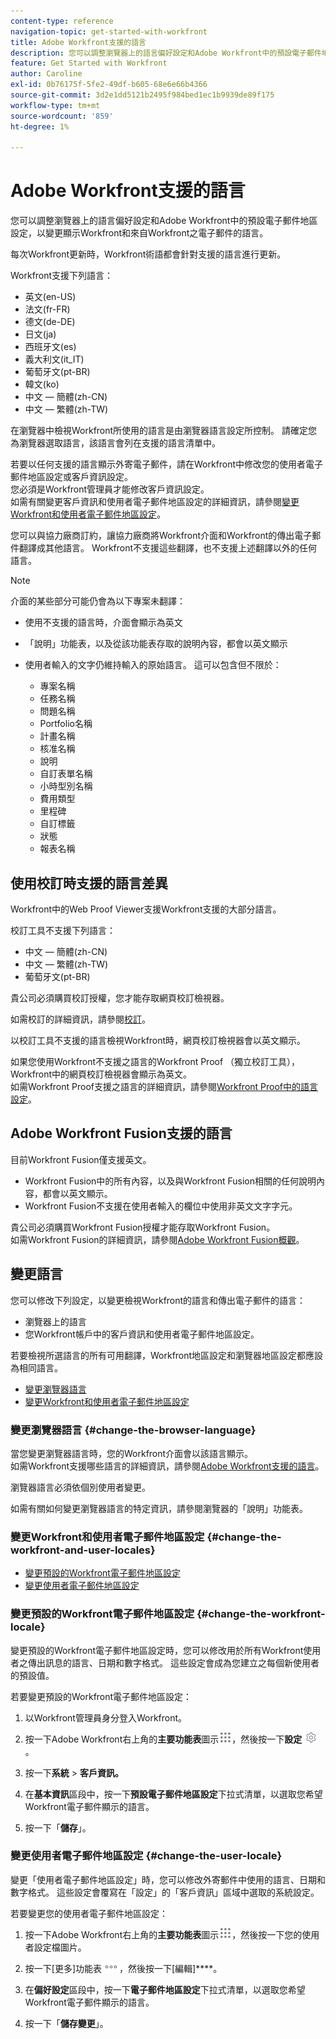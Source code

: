 ```yaml
---
content-type: reference
navigation-topic: get-started-with-workfront
title: Adobe Workfront支援的語言
description: 您可以調整瀏覽器上的語言偏好設定和Adobe Workfront中的預設電子郵件地區設定，以變更顯示Workfront和來自Workfront之電子郵件的語言。
feature: Get Started with Workfront
author: Caroline
exl-id: 0b76175f-5fe2-49df-b605-68e6e66b4366
source-git-commit: 3d2e1dd5121b2495f984bed1ec1b9939de89f175
workflow-type: tm+mt
source-wordcount: '859'
ht-degree: 1%

---
```


# Adobe Workfront支援的語言

您可以調整瀏覽器上的語言偏好設定和Adobe Workfront中的預設電子郵件地區設定，以變更顯示Workfront和來自Workfront之電子郵件的語言。

每次Workfront更新時，Workfront術語都會針對支援的語言進行更新。

Workfront支援下列語言：

* 英文(en-US)
* 法文(fr-FR)
* 德文(de-DE)
* 日文(ja)
* 西班牙文(es)
* 義大利文(it_IT)
* 葡萄牙文(pt-BR)
* 韓文(ko)
* 中文 — 簡體(zh-CN)
* 中文 — 繁體(zh-TW)

在瀏覽器中檢視Workfront所使用的語言是由瀏覽器語言設定所控制。 請確定您為瀏覽器選取語言，該語言會列在支援的語言清單中。

若要以任何支援的語言顯示外寄電子郵件，請在Workfront中修改您的使用者電子郵件地區設定或客戶資訊設定。\
您必須是Workfront管理員才能修改客戶資訊設定。\
如需有關變更客戶資訊和使用者電子郵件地區設定的詳細資訊，請參閱[變更Workfront和使用者電子郵件地區設定](#change-the-workfront-and-user-locales)。

您可以與協力廠商訂約，讓協力廠商將Workfront介面和Workfront的傳出電子郵件翻譯成其他語言。 Workfront不支援這些翻譯，也不支援上述翻譯以外的任何語言。

>[!NOTE]
>
>介面的某些部分可能仍會為以下專案未翻譯：
>
>* 使用不支援的語言時，介面會顯示為英文
>* 「說明」功能表，以及從該功能表存取的說明內容，都會以英文顯示
>* 使用者輸入的文字仍維持輸入的原始語言。 這可以包含但不限於：
>
>   * 專案名稱
>   * 任務名稱
>   * 問題名稱
>   * Portfolio名稱
>   * 計畫名稱
>   * 核准名稱
>   * 說明
>   * 自訂表單名稱
>   * 小時型別名稱
>   * 費用類型
>   * 里程碑
>   * 自訂標籤
>   * 狀態
>   * 報表名稱
>

## 使用校訂時支援的語言差異

Workfront中的Web Proof Viewer支援Workfront支援的大部分語言。

校訂工具不支援下列語言：

* 中文 — 簡體(zh-CN)
* 中文 — 繁體(zh-TW)
* 葡萄牙文(pt-BR)

貴公司必須購買校訂授權，您才能存取網頁校訂檢視器。

如需校訂的詳細資訊，請參閱[校訂](../review-and-approve-work/proofing/proofing.md)。

以校訂工具不支援的語言檢視Workfront時，網頁校訂檢視器會以英文顯示。

如果您使用Workfront不支援之語言的Workfront Proof （獨立校訂工具），Workfront中的網頁校訂檢視器會顯示為英文。\
如需Workfront Proof支援之語言的詳細資訊，請參閱[Workfront Proof中的語言設定](../workfront-proof/wp-getstarted/system-information/language-settings.md)。

## Adobe Workfront Fusion支援的語言

目前Workfront Fusion僅支援英文。

* Workfront Fusion中的所有內容，以及與Workfront Fusion相關的任何說明內容，都會以英文顯示。
* Workfront Fusion不支援在使用者輸入的欄位中使用非英文文字字元。

貴公司必須購買Workfront Fusion授權才能存取Workfront Fusion。\
如需Workfront Fusion的詳細資訊，請參閱[Adobe Workfront Fusion概觀](../workfront-fusion/get-started/workfront-fusion-overview.md)。

## 變更語言

您可以修改下列設定，以變更檢視Workfront的語言和傳出電子郵件的語言：

* 瀏覽器上的語言
* 您Workfront帳戶中的客戶資訊和使用者電子郵件地區設定。

若要檢視所選語言的所有可用翻譯，Workfront地區設定和瀏覽器地區設定都應設為相同語言。

* [變更瀏覽器語言](#change-the-browser-language)
* [變更Workfront和使用者電子郵件地區設定](#change-the-workfront-and-user-locales)

### 變更瀏覽器語言 {#change-the-browser-language}

當您變更瀏覽器語言時，您的Workfront介面會以該語言顯示。\
如需Workfront支援哪些語言的詳細資訊，請參閱[Adobe Workfront支援的語言](#supported-languages)。

瀏覽器語言必須依個別使用者變更。

如需有關如何變更瀏覽器語言的特定資訊，請參閱瀏覽器的「說明」功能表。

### 變更Workfront和使用者電子郵件地區設定 {#change-the-workfront-and-user-locales}

* [變更預設的Workfront電子郵件地區設定](#change-the-workfront-locale)
* [變更使用者電子郵件地區設定](#change-the-user-locale)

### 變更預設的Workfront電子郵件地區設定 {#change-the-workfront-locale}

變更預設的Workfront電子郵件地區設定時，您可以修改用於所有Workfront使用者之傳出訊息的語言、日期和數字格式。 這些設定會成為您建立之每個新使用者的預設值。

若要變更預設的Workfront電子郵件地區設定：

1. 以Workfront管理員身分登入Workfront。
1. 按一下Adobe Workfront右上角的&#x200B;**主要功能表**&#x200B;圖示![](assets/main-menu-icon.png)，然後按一下&#x200B;**設定** ![](assets/gear-icon-settings.png)。

1. 按一下&#x200B;**系統** > **客戶資訊。**

1. 在&#x200B;**基本資訊**&#x200B;區段中，按一下&#x200B;**預設電子郵件地區設定**&#x200B;下拉式清單，以選取您希望Workfront電子郵件顯示的語言。

1. 按一下「**儲存**」。

### 變更使用者電子郵件地區設定 {#change-the-user-locale}

變更「使用者電子郵件地區設定」時，您可以修改外寄郵件中使用的語言、日期和數字格式。 這些設定會覆寫在「設定」的「客戶資訊」區域中選取的系統設定。

若要變更您的使用者電子郵件地區設定：

1. 按一下Adobe Workfront右上角的&#x200B;**主要功能表**&#x200B;圖示![](assets/main-menu-icon.png)，然後按一下您的使用者設定檔圖片。

1. 按一下[更多]功能表![](assets/more-icon.png)，然後按一下[編輯]****。

1. 在&#x200B;**偏好設定**&#x200B;區段中，按一下&#x200B;**電子郵件地區設定**&#x200B;下拉式清單，以選取您希望Workfront電子郵件顯示的語言。

1. 按一下「**儲存變更**」。
